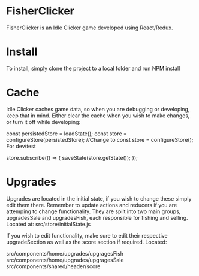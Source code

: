 # FisherClicker
FisherClicker is an Idle Clicker game developed using React/Redux.

# Install
To install, simply clone the project to a local folder and run NPM install

# Cache
Idle Clicker caches game data, so when you are debugging or developing, keep that in mind. Either clear the cache when you wish to make changes, or turn it off while developing:

const persistedStore = loadState();
const store = configureStore(persistedStore); //Change to const store = configureStore(); For dev/test

store.subscribe(() => {
  saveState(store.getState());
});


# Upgrades
Upgrades are located in the initial state, if you wish to change these simply edit them there. Remember to update actions and reducers if you are attemping to change functionality. They are split into two main groups, upgradesSale and upgradesFish, each responsible for fishing and selling. Located at:
src/store/initialState.js

If you wish to edit functionality, make sure to edit their respective upgradeSection as well as the score section if required. Located:

src/components/home/upgrades/upgragesFish
src/components/home/upgrades/upgragesSale
src/components/shared/header/score